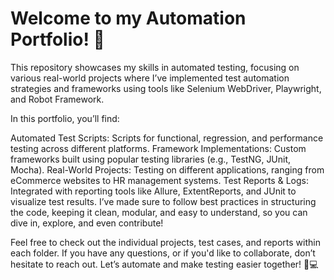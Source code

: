 # Welcome to my Automation Portfolio! 🚀

This repository showcases my skills in automated testing, focusing on various real-world projects where I’ve implemented test automation strategies and frameworks using tools like Selenium WebDriver, Playwright, and Robot Framework.

In this portfolio, you’ll find:

Automated Test Scripts: Scripts for functional, regression, and performance testing across different platforms.
Framework Implementations: Custom frameworks built using popular testing libraries (e.g., TestNG, JUnit, Mocha).
Real-World Projects: Testing on different applications, ranging from eCommerce websites to HR management systems.
Test Reports & Logs: Integrated with reporting tools like Allure, ExtentReports, and JUnit to visualize test results.
I’ve made sure to follow best practices in structuring the code, keeping it clean, modular, and easy to understand, so you can dive in, explore, and even contribute!

Feel free to check out the individual projects, test cases, and reports within each folder. If you have any questions, or if you'd like to collaborate, don’t hesitate to reach out. Let’s automate and make testing easier together! 🤖💻
